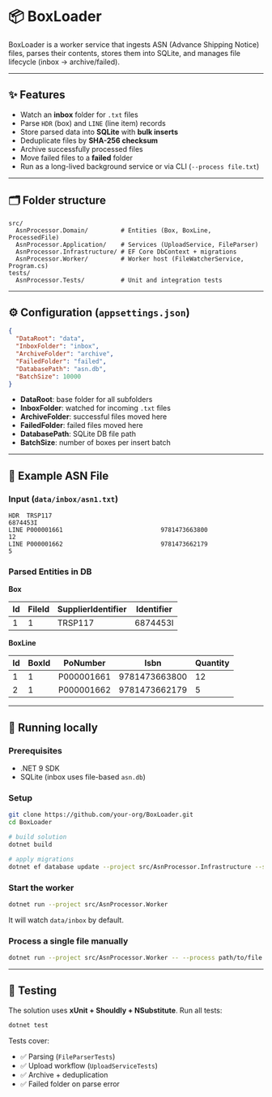 # 📦 BoxLoader

BoxLoader is a worker service that ingests ASN (Advance Shipping Notice) files, parses their contents, stores them into SQLite, and manages file lifecycle (inbox → archive/failed).

---

## ✨ Features

* Watch an **inbox** folder for `.txt` files
* Parse `HDR` (box) and `LINE` (line item) records
* Store parsed data into **SQLite** with **bulk inserts**
* Deduplicate files by **SHA-256 checksum**
* Archive successfully processed files
* Move failed files to a **failed** folder
* Run as a long-lived background service or via CLI (`--process file.txt`)

---

## 🗂 Folder structure

```
src/
  AsnProcessor.Domain/         # Entities (Box, BoxLine, ProcessedFile)
  AsnProcessor.Application/    # Services (UploadService, FileParser)
  AsnProcessor.Infrastructure/ # EF Core DbContext + migrations
  AsnProcessor.Worker/         # Worker host (FileWatcherService, Program.cs)
tests/
  AsnProcessor.Tests/          # Unit and integration tests
```

---

## ⚙️ Configuration (`appsettings.json`)

```json
{
  "DataRoot": "data",
  "InboxFolder": "inbox",
  "ArchiveFolder": "archive",
  "FailedFolder": "failed",
  "DatabasePath": "asn.db",
  "BatchSize": 10000
}
```

* **DataRoot**: base folder for all subfolders
* **InboxFolder**: watched for incoming `.txt` files
* **ArchiveFolder**: successful files moved here
* **FailedFolder**: failed files moved here
* **DatabasePath**: SQLite DB file path
* **BatchSize**: number of boxes per insert batch

---

## 📄 Example ASN File

### Input (`data/inbox/asn1.txt`)

```
HDR  TRSP117                                                                                     6874453I
LINE P000001661                           9781473663800                     12
LINE P000001662                           9781473662179                     5
```

### Parsed Entities in DB

**Box**

| Id | FileId | SupplierIdentifier | Identifier |
| -- | ------ | ------------------ | ---------- |
| 1  | 1      | TRSP117            | 6874453I   |

**BoxLine**

| Id | BoxId | PoNumber   | Isbn          | Quantity |
| -- | ----- | ---------- | ------------- | -------- |
| 1  | 1     | P000001661 | 9781473663800 | 12       |
| 2  | 1     | P000001662 | 9781473662179 | 5        |

---

## 🚀 Running locally

### Prerequisites

* .NET 9 SDK
* SQLite (inbox uses file-based `asn.db`)

### Setup

```bash
git clone https://github.com/your-org/BoxLoader.git
cd BoxLoader

# build solution
dotnet build

# apply migrations
dotnet ef database update --project src/AsnProcessor.Infrastructure --startup-project src/AsnProcessor.Worker
```

### Start the worker

```bash
dotnet run --project src/AsnProcessor.Worker
```

It will watch `data/inbox` by default.

### Process a single file manually

```bash
dotnet run --project src/AsnProcessor.Worker -- --process path/to/file.txt
```

---

## 🧪 Testing

The solution uses **xUnit + Shouldly + NSubstitute**.
Run all tests:

```bash
dotnet test
```

Tests cover:

* ✅ Parsing (`FileParserTests`)
* ✅ Upload workflow (`UploadServiceTests`)
* ✅ Archive + deduplication
* ✅ Failed folder on parse error